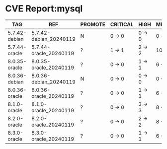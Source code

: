 # CVE Report:mysql
|      TAG      |          REF           | PROMOTE | CRITICAL |  HIGH  |  MEDIUM  |  LOW   | UNKNOWN |
|---------------|------------------------|---------|----------|--------|----------|--------|---------|
| 5.7.42-debian | 5.7.42-debian_20240119 | N       | 0 -> 0   | 0 -> 0 | 0 -> 0   | 0 -> 0 | 0 -> 0  |
| 5.7.44-oracle | 5.7.44-oracle_20240119 | ?       | 1 -> 1   | 2 -> 2 | 10 -> 10 | 3 -> 3 | 0 -> 0  |
| 8.0.35-oracle | 8.0.35-oracle_20240119 | ?       | 0 -> 0   | 1 -> 1 | 6 -> 6   | 1 -> 1 | 0 -> 0  |
| 8.0.36-debian | 8.0.36-debian_20240119 | N       | 0 -> 0   | 0 -> 0 | 0 -> 0   | 0 -> 0 | 0 -> 0  |
| 8.0.36-oracle | 8.0.36-oracle_20240119 | ?       | 0 -> 0   | 1 -> 1 | 6 -> 6   | 0 -> 0 | 0 -> 0  |
| 8.1.0-oracle  | 8.1.0-oracle_20240119  | ?       | 0 -> 0   | 3 -> 3 | 8 -> 8   | 4 -> 4 | 0 -> 0  |
| 8.2.0-oracle  | 8.2.0-oracle_20240119  | ?       | 0 -> 0   | 2 -> 2 | 8 -> 8   | 2 -> 2 | 0 -> 0  |
| 8.3.0-oracle  | 8.3.0-oracle_20240119  | ?       | 0 -> 0   | 1 -> 1 | 6 -> 6   | 0 -> 0 | 0 -> 0  |
